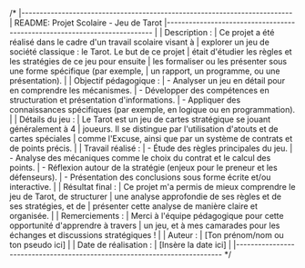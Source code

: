 /*
|--------------------------------------------------------------------------
| README: Projet Scolaire - Jeu de Tarot
|--------------------------------------------------------------------------
|
| Description :
| Ce projet a été réalisé dans le cadre d'un travail scolaire visant à 
| explorer un jeu de société classique : le Tarot. Le but de ce projet 
| était d'étudier les règles et les stratégies de ce jeu pour ensuite 
| les formaliser ou les présenter sous une forme spécifique (par exemple, 
| un rapport, un programme, ou une présentation).
|
| Objectif pédagogique :
| - Analyser un jeu en détail pour en comprendre les mécanismes.
| - Développer des compétences en structuration et présentation d'informations.
| - Appliquer des connaissances spécifiques (par exemple, en logique ou en programmation).
|
| Détails du jeu :
| Le Tarot est un jeu de cartes stratégique se jouant généralement à 4 
| joueurs. Il se distingue par l'utilisation d'atouts et de cartes spéciales 
| comme l'Excuse, ainsi que par un système de contrats et de points précis.
|
| Travail réalisé :
| - Étude des règles principales du jeu.
| - Analyse des mécaniques comme le choix du contrat et le calcul des points.
| - Réflexion autour de la stratégie (enjeux pour le preneur et les défenseurs).
| - Présentation des conclusions sous forme écrite et/ou interactive.
|
| Résultat final :
| Ce projet m'a permis de mieux comprendre le jeu de Tarot, de structurer 
| une analyse approfondie de ses règles et de ses stratégies, et de 
| présenter cette analyse de manière claire et organisée.
|
| Remerciements :
| Merci à l'équipe pédagogique pour cette opportunité d'apprendre à travers 
| un jeu, et à mes camarades pour les échanges et discussions stratégiques !
|
| Auteur :
| [Ton prénom/nom ou ton pseudo ici]
|
| Date de réalisation :
| [Insère la date ici]
|
|--------------------------------------------------------------------------
*/
